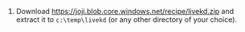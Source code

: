 1. Download https://joji.blob.core.windows.net/recipe/livekd.zip and extract it to `c:\temp\livekd` (or any other directory of your choice).
